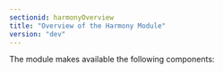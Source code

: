 ```yaml
---
sectionid: harmonyOverview
title: "Overview of the Harmony Module"
version: "dev"
---
```


The module makes available the following components:
